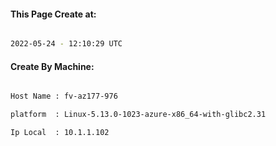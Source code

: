 
   
#### This Page Create at:

```bash

2022-05-24 - 12:10:29 UTC

```

#### Create By Machine:

```bash

Host Name : fv-az177-976

platform  : Linux-5.13.0-1023-azure-x86_64-with-glibc2.31

Ip Local  : 10.1.1.102

```

